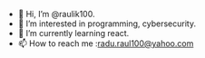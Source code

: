- 👋 Hi, I’m @raulik100.
- 👀 I’m interested in programming, cybersecurity.
- 🌱 I’m currently learning react.
- 📫 How to reach me :radu.raul100@yahoo.com

<!---
raulik100/raulik100 is a ✨ special ✨ repository because its `README.md` (this file) appears on your GitHub profile.
You can click the Preview link to take a look at your changes.
--->
